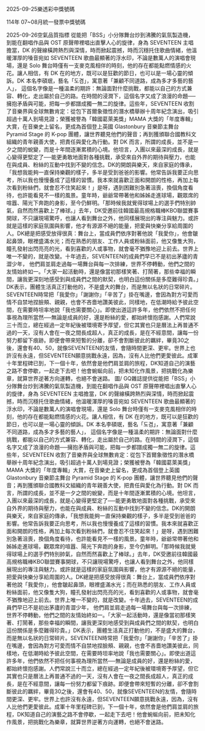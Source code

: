 
2025-09-25樂透彩中獎號碼

                                
114年 07~08月統一發票中獎號碼
                             
2025-09-26空氣品質指標
                              從能把「BSS」小分隊舞台炒到沸騰的氣氛製造機，到能在翻唱作品與 OST 原聲帶裡唱出直擊人心的旋律，身為 SEVENTEEN 主唱擔當，DK 的聲線橫跨熱烈與深情，時而掀起震撼，時而沉穩托住歌曲情緒，他溫暖渾厚的嗓音宛如 SEVENTEEN 歌曲最顯著的浮水印，不論是數萬人的演唱會現場，還是 Solo 舞台時僅有一支麥克風相伴的時刻，他的存在都能點燃情感的火花。讓人相信，有 DK 在的地方，既可以是狂歡的節日，也可以是一場心靈的傾訴。DK 本名李碩珉，藝名「도겸」，寓意著「兼顧不同道路，成為多才多藝的藝人」， 這個名字像是一種溫柔的期許：無論面對什麼挑戰，都能以自己的方式兼容、轉化，走出屬於自己的路。在時間的浸潤下，這個名字又成了浪漫的命題──擁抱矛盾與可能，把每一步都譜成獨一無二的旋律。這些年，SEVENTEEN 收割了音樂界與全球無數肯定：從包下首爾象徵性的潛水橋舉辦十周年紀念演出，吸引超過十萬人到場見證；榮獲被譽為「韓國葛萊美獎」MAMA 大獎的「年度專輯」大賞，在音樂史上留名，更成為首個登上英國 Glastonbury 音樂節主舞台 Pyramid Stage 的 K-pop 團體，讓世界聽見他們的聲音；再到獲頒聯合國教科文組織的青年親善大使，把責任與愛化為行動。對 DK 而言，所謂的成長，並不是一夕之間的蛻變，而是十年間逐漸累積的心境。他坦言，入團以來最深的成長，就是心變得更堅定了──能更勇敢地面對各種挑戰，承受來自外界的期待與壓力，也能在與成員、粉絲的互動中找到不變的信念。DK的開朗與樂天，來自家庭的傳承，「我想我能夠一直保持樂觀的樣子，多半是受到爸爸的影響。他常告訴我要正向思考，所以我也慢慢養成了這樣的習慣。我本來就喜歡正面和開朗的性格，再加上每次看到粉絲們，就會忍不住笑起來！」是呀，遇到困難別急著沮喪，換個角度看待，也許能看見不一樣的風景。童年時，爺爺常帶著他和姊姊走進球場，觀眾席的喧囂、陽光下奔跑的身影，至今仍鮮明。「那時候我就覺得球場上的選手們特別帥氣，自然而然喜歡上了棒球。」去年，DK受邀前往韓國最高規格職棒KBO聯盟賽事開球，不只讓現場驚呼，也讓人看到舞台之外，他同樣展現出的專注與魅力。或許就是這樣的家庭氛圍與影響，他才有源源不絕的能量，把愛與快樂分享給周圍的人。DK總是把感受放得很真：舞台上，當成員們依序對著他說「我愛你」，他會皺起鼻頭，眼裡盛滿水光；而在熟悉的朋友、工作人員或粉絲面前，他又像隻大狗，瞳孔發射出閃亮亮的光，看到喜歡的人或事物，就會毫不猶豫地迎上前去。世界上唯一不變的，就是改變。十年過去，SEVENTEEN的成員們早已不是初出茅廬的青澀少年， 他們肩並肩走過每一場舞台與每一次排練，世界不停轉動，他們之間的友情始終如一。「大家一起活動時，還是像當初那樣笑著、打鬧著，那些幸福的瞬間，讓我更深刻地感受到與成員們之間的默契，也明白這份關係是多麼難得珍貴。」DK表示，團體生活真正打動他的，不是盛大的舞台，而是無以名狀的日常碎片。SEVENTEEN時常把「我愛你」「謝謝你」「辛苦了」掛在嘴邊，會因為對方可愛而情不自禁地捏臉頰、親親，也會不吝嗇地讚美彼此，同樣地，在低潮時給予彼此空間，在需要時坦率地說「我也需要關心」。即使出道這許多年，他們依然不把任何事視為理所當然──無論是成員的好，還是粉絲的愛，都始終懷抱感謝。人們常說三十而立，總在經過一定年紀後被環境寄予厚望，但它其實也只是曆法上再普通不過的一天，沒有人會在一夜之間長成超人，真正的成長，是在不經意間，讓每一份努力都留下痕跡。即便會帶來短暫的分離，卻不會割斷彼此的羈絆，畢竟30之後，還會有40、50，就像SEVENTEEN的友情，會隨時間更深、更牢。世界上也許沒有永遠，但SEVENTEEN願意挑戰永遠，因為，沒有人比他們更愛彼此。成軍十年里程碑已到，下一個十年，依然會是他們肩並肩的旅程，DK知道自己的演藝之路不會停歇，一起走下去吧！他會蜿蜒向前，把未知化作風景，把挑戰化為樂章，就算世界逆著方向運轉，也絕不會迷路。 圖/ GQ雜誌提供從能把「BSS」小分隊舞台炒到沸騰的氣氛製造機，到能在翻唱作品與 OST 原聲帶裡唱出直擊人心的旋律，身為 SEVENTEEN 主唱擔當，DK 的聲線橫跨熱烈與深情，時而掀起震撼，時而沉穩托住歌曲情緒，他溫暖渾厚的嗓音宛如 SEVENTEEN 歌曲最顯著的浮水印，不論是數萬人的演唱會現場，還是 Solo 舞台時僅有一支麥克風相伴的時刻，他的存在都能點燃情感的火花。讓人相信，有 DK 在的地方，既可以是狂歡的節日，也可以是一場心靈的傾訴。DK 本名李碩珉，藝名「도겸」，寓意著「兼顧不同道路，成為多才多藝的藝人」， 這個名字像是一種溫柔的期許：無論面對什麼挑戰，都能以自己的方式兼容、轉化，走出屬於自己的路。在時間的浸潤下，這個名字又成了浪漫的命題──擁抱矛盾與可能，把每一步都譜成獨一無二的旋律。這些年，SEVENTEEN 收割了音樂界與全球無數肯定：從包下首爾象徵性的潛水橋舉辦十周年紀念演出，吸引超過十萬人到場見證；榮獲被譽為「韓國葛萊美獎」MAMA 大獎的「年度專輯」大賞，在音樂史上留名，更成為首個登上英國 Glastonbury 音樂節主舞台 Pyramid Stage 的 K-pop 團體，讓世界聽見他們的聲音；再到獲頒聯合國教科文組織的青年親善大使，把責任與愛化為行動。對 DK 而言，所謂的成長，並不是一夕之間的蛻變，而是十年間逐漸累積的心境。他坦言，入團以來最深的成長，就是心變得更堅定了──能更勇敢地面對各種挑戰，承受來自外界的期待與壓力，也能在與成員、粉絲的互動中找到不變的信念。DK的開朗與樂天，來自家庭的傳承，「我想我能夠一直保持樂觀的樣子，多半是受到爸爸的影響。他常告訴我要正向思考，所以我也慢慢養成了這樣的習慣。我本來就喜歡正面和開朗的性格，再加上每次看到粉絲們，就會忍不住笑起來！」是呀，遇到困難別急著沮喪，換個角度看待，也許能看見不一樣的風景。童年時，爺爺常帶著他和姊姊走進球場，觀眾席的喧囂、陽光下奔跑的身影，至今仍鮮明。「那時候我就覺得球場上的選手們特別帥氣，自然而然喜歡上了棒球。」去年，DK受邀前往韓國最高規格職棒KBO聯盟賽事開球，不只讓現場驚呼，也讓人看到舞台之外，他同樣展現出的專注與魅力。或許就是這樣的家庭氛圍與影響，他才有源源不絕的能量，把愛與快樂分享給周圍的人。DK總是把感受放得很真：舞台上，當成員們依序對著他說「我愛你」，他會皺起鼻頭，眼裡盛滿水光；而在熟悉的朋友、工作人員或粉絲面前，他又像隻大狗，瞳孔發射出閃亮亮的光，看到喜歡的人或事物，就會毫不猶豫地迎上前去。世界上唯一不變的，就是改變。十年過去，SEVENTEEN的成員們早已不是初出茅廬的青澀少年， 他們肩並肩走過每一場舞台與每一次排練，世界不停轉動，他們之間的友情始終如一。「大家一起活動時，還是像當初那樣笑著、打鬧著，那些幸福的瞬間，讓我更深刻地感受到與成員們之間的默契，也明白這份關係是多麼難得珍貴。」DK表示，團體生活真正打動他的，不是盛大的舞台，而是無以名狀的日常碎片。SEVENTEEN時常把「我愛你」「謝謝你」「辛苦了」掛在嘴邊，會因為對方可愛而情不自禁地捏臉頰、親親，也會不吝嗇地讚美彼此，同樣地，在低潮時給予彼此空間，在需要時坦率地說「我也需要關心」。即使出道這許多年，他們依然不把任何事視為理所當然──無論是成員的好，還是粉絲的愛，都始終懷抱感謝。人們常說三十而立，總在經過一定年紀後被環境寄予厚望，但它其實也只是曆法上再普通不過的一天，沒有人會在一夜之間長成超人，真正的成長，是在不經意間，讓每一份努力都留下痕跡。即便會帶來短暫的分離，卻不會割斷彼此的羈絆，畢竟30之後，還會有40、50，就像SEVENTEEN的友情，會隨時間更深、更牢。世界上也許沒有永遠，但SEVENTEEN願意挑戰永遠，因為，沒有人比他們更愛彼此。成軍十年里程碑已到，下一個十年，依然會是他們肩並肩的旅程，DK知道自己的演藝之路不會停歇，一起走下去吧！他會蜿蜒向前，把未知化作風景，把挑戰化為樂章，就算世界逆著方向運轉，也絕不會迷路。 
